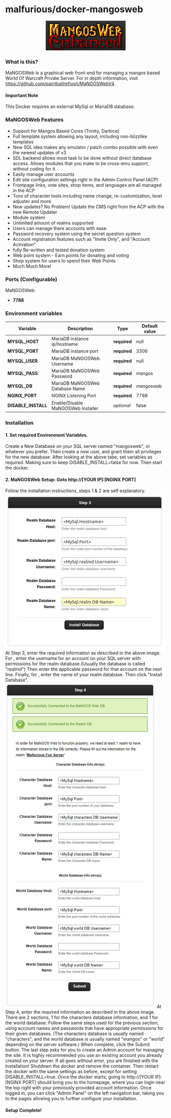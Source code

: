 # malfurious/docker-mangosweb

<p align="center">
  <img src="https://github.com/Malfurious/docker-examples/raw/master/docker-mangosweb/MangosWeb-Icon.PNG">
</p>

### What is this?

MaNGOSWeb is a graphical web front-end for managing a mangos based World Of Warcraft Private Server.
For in depth information, visit https://github.com/paintballrefjosh/MaNGOSWebV4.

#### Important Note

This Docker requires an external MySql or MariaDB database.

### MaNGOSWeb Features

 - Support for Mangos Based Cores (Trinity, Darkice)
 - Full template system allowing any layout, including non-blizzlike templates
 - New SDL idea makes any emulator / patch combo possible with even the newest updates of v3
 - SDL backend allows most task to be done without direct database access. Allows modules that you make to be cross-emu support, without coding for it.
 - Easily manage user accounts
 - Edit site configuration settings right in the Admin Control Panel (ACP)
 - Frontpage links, vote sites, shop items, and languages are all managed in the ACP
 - Tons of character tools including name change, re-customization, level adjuster and more
 - New updates? No Problem! Update the CMS right from the ACP with the new Remote Updater
 - Module system
 - Unlimited amount of realms supported
 - Users can manage there accounts with ease
 - Password recovery system using the secret question system
 - Account registration features such as "Invite Only", and "Account Activation"
 - fully Re-written and tested donation system
 - Web point system - Earn points for donating and voting
 - Shop system for users to spend their Web Points
 - Much Much More!

### Ports (Configurable)

MaNGOSWeb:
- **7788**

### Environment variables

| Variable | Description | Type | Default value |
| -------- | ----------- | ---- | ------------- |
| **MYSQL_HOST** |MariaDB instance ip/hostname | **required** | null
| **MYSQL_PORT** | MariaDB instance port | **required** | 3306
| **MYSQL_USER** | MariaDB MaNGOSWeb Username | **required** | null
| **MYSQL_PASS** | MariaDB MaNGOSWeb Password | **required** | mangos
| **MYSQL_DB** | MariaDB MaNGOSWeb Database Name | **required** | mangosweb
| **NGINX_PORT** | NGINX Listening Port | **required** | 7788
| **DISABLE_INSTALL** | Enable/Disable MaNGOSWeb Installer | *optional* | false

### Installation

#### 1. Set required Environment Variables.
Create a New Database on your SQL server named "mangosweb", or whatever you prefer. Then create a new user, and grant them all privileges for the new database.
After looking at the above tabe, set variables as required. Making sure to keep DISABLE_INSTALL=false for now.
Then start the docker.

#### 2. MaNGOSWeb Setup: Goto http://[YOUR IP]:[NGINX PORT]
Follow the installation instructions, steps 1 & 2 are self explanatory.
![mangosweb1](https://github.com/Malfurious/docker-examples/blob/master/docker-mangosweb/mangosweb-install-step1.PNG?raw=true "mangosweb1")
At Step 3, enter the required information as described in the above image. For <MySql realmd Username>, enter the username for an account on your SQL server with permissions for the realm database.(Usually the database is called "realmd") Then enter the applicable password for that account on the next line. Finally, for <MySql realm DB Name>, enter the name of your realm database. Then click "Install Database".
![mangosweb2](https://github.com/Malfurious/docker-examples/blob/master/docker-mangosweb/mangosweb-install-step2.PNG?raw=true "mangosweb2")
At Step 4, enter the required information as described in the above image. There are 2 sections, 1 for the characters database information, and 1 for the world database. Follow the same steps used for the previous section, using account names and passwords that have appropriate permissions for their given databases. (The characters database is usually named "characters", and the world database is usually named "mangos" or "world" depending on the server software.)
When complete, click the Submit button. The last step asks for you to create an Admin account for managing the site. It is highly recommended you use an existing account you already created on your server.
If all goes without error, you are finished with the Installation!
Shutdown the docker and remove the container. Then restart the docker with the same settings as before, except for setting DISABLE_INSTALL=true. Once the docker starts, going to http://[YOUR IP]:[NGINX PORT] should bring you to the homepage, where you can login near the top right with your previously provided account information. Once logged in, you can click "Admin Panel" on the left navigation bar, taking you to the pages allowing you to further configure your installation.


#### Setup Complete!
